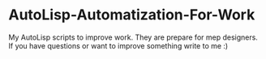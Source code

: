 # AutoLisp-Automatization-For-Work
 My AutoLisp scripts to improve work. They are prepare for mep designers. If you have questions or want to improve something write to me :)
